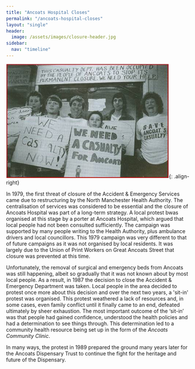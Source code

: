 ```yaml
---
title: "Ancoats Hospital Closes"
permalink: "/ancoats-hospital-closes"
layout: "single"
header:
  image: /assets/images/closure-header.jpg
sidebar:
  nav: "timeline"
---
```


![protest](assets/images/local-protest.jpg){: .align-right}

In 1979, the first threat of closure of the Accident & Emergency Services came  due to restructuring by the North Manchester Health Authority.  The centralisation of services was considered to be essential and the closure of Ancoats Hospital was part of a long-term strategy. A local protest bwas organised at this stage by a porter at Ancoats Hospital, which argued that local people had not been consulted sufficiently.  The campaign was supported by many people writing to the Health Authority, plus ambulance drivers and local councillors.  This 1979 campaign was very different to that of future campaigns as it was not organised by local residents.  It was largely due to the Union of Print Workers on Great Ancoats Street that closure was prevented at this time.  

Unfortunately, the removal of surgical and emergency beds from Ancoats was still happening, albeit so gradually that it was not known about by most local people. As a result, in 1987 the decision to close the Accident & Emergency Department was taken.  Local people in the area decided to protest once more about this decision and over the next two years, a 'sit-in' protest was organised. This protest weathered a lack of resources and, in some cases, even family conflict until it finally came to an end, defeated ultimately by sheer exhaustion.  The most important outcome of the ‘sit-in’ was that people had gained confidence, understood the health policies and had a determination to see things through.  This determination led to a community health resource being set up in the form of the *Ancoats Community Clinic*.   

In many ways, the protest in 1989 prepared the ground many years later for the Ancoats Dispensary Trust to continue the fight for the heritage and future of the Dispensary.

